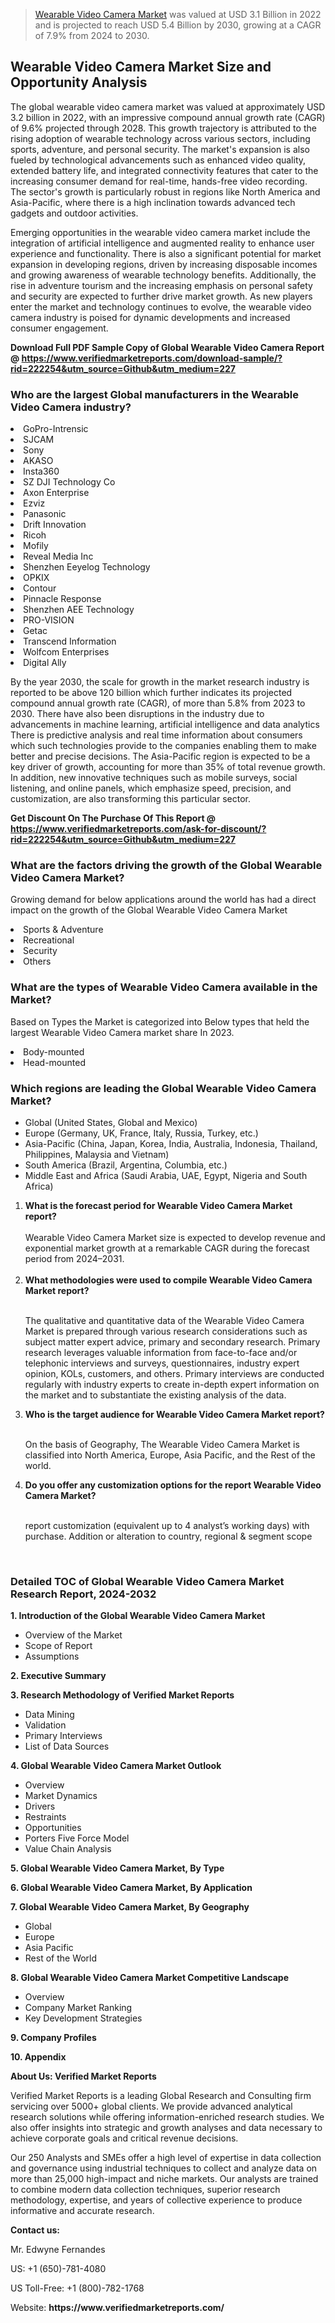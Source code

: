 <blockquote><p><p><a href="https://www.verifiedmarketreports.com/download-sample/?rid=222254&utm_source=Github&utm_medium=227" target="_blank">Wearable Video Camera Market</a> was valued at USD 3.1 Billion in 2022 and is projected to reach USD 5.4 Billion by 2030, growing at a CAGR of 7.9% from 2024 to 2030.</p></blockquote><p><h2>Wearable Video Camera Market Size and Opportunity Analysis</h2> <p>The global wearable video camera market was valued at approximately USD 3.2 billion in 2022, with an impressive compound annual growth rate (CAGR) of 9.6% projected through 2028. This growth trajectory is attributed to the rising adoption of wearable technology across various sectors, including sports, adventure, and personal security. The market's expansion is also fueled by technological advancements such as enhanced video quality, extended battery life, and integrated connectivity features that cater to the increasing consumer demand for real-time, hands-free video recording. The sector's growth is particularly robust in regions like North America and Asia-Pacific, where there is a high inclination towards advanced tech gadgets and outdoor activities.</p> <p>Emerging opportunities in the wearable video camera market include the integration of artificial intelligence and augmented reality to enhance user experience and functionality. There is also a significant potential for market expansion in developing regions, driven by increasing disposable incomes and growing awareness of wearable technology benefits. Additionally, the rise in adventure tourism and the increasing emphasis on personal safety and security are expected to further drive market growth. As new players enter the market and technology continues to evolve, the wearable video camera industry is poised for dynamic developments and increased consumer engagement.</p> </p><p class=""><strong>Download Full PDF Sample Copy of Global Wearable Video Camera Report @ <a href="https://www.verifiedmarketreports.com/download-sample/?rid=222254&amp;utm_source=Github&amp;utm_medium=227" target="_blank">https://www.verifiedmarketreports.com/download-sample/?rid=222254&amp;utm_source=Github&amp;utm_medium=227</a></strong></p><h3 id="" class="">Who are the largest Global manufacturers in the Wearable Video Camera industry?</h3><p><li>GoPro-Intrensic</li><li> SJCAM</li><li> Sony</li><li> AKASO</li><li> Insta360</li><li> SZ DJI Technology Co</li><li> Axon Enterprise</li><li> Ezviz</li><li> Panasonic</li><li> Drift Innovation</li><li> Ricoh</li><li> Mofily</li><li> Reveal Media Inc</li><li> Shenzhen Eeyelog Technology</li><li> OPKIX</li><li> Contour</li><li> Pinnacle Response</li><li> Shenzhen AEE Technology</li><li> PRO-VISION</li><li> Getac</li><li> Transcend Information</li><li> Wolfcom Enterprises</li><li> Digital Ally</li></p><div class=""><div class="" dir="" data-message-author-role="" data-message-id="" data-message-model-slug=""><div class=""><div class=""><div class=""><div class="" dir="" data-message-author-role="" data-message-id="" data-message-model-slug=""><div class=""><div class=""><p>By the year 2030, the scale for growth in the market research industry is reported to be above 120 billion which further indicates its projected compound annual growth rate (CAGR), of more than 5.8% from 2023 to 2030. There have also been disruptions in the industry due to advancements in machine learning, artificial intelligence and data analytics There is predictive analysis and real time information about consumers which such technologies provide to the companies enabling them to make better and precise decisions. The Asia-Pacific region is expected to be a key driver of growth, accounting for more than 35% of total revenue growth. In addition, new innovative techniques such as mobile surveys, social listening, and online panels, which emphasize speed, precision, and customization, are also transforming this particular sector.</p><p><strong>Get Discount On The Purchase Of This Report @&nbsp; <a href="https://www.verifiedmarketreports.com/ask-for-discount/?rid=222254&amp;utm_source=Github&amp;utm_medium=227" target="_blank">https://www.verifiedmarketreports.com/ask-for-discount/?rid=222254&amp;utm_source=Github&amp;utm_medium=227</a></strong></p></div></div></div></div></div></div></div></div><h3 id="" class="">What are the factors driving the growth of the Global Wearable Video Camera Market?</h3><p id="" class="">Growing demand for below applications around the world has had a direct impact on the growth of the Global Wearable Video Camera Market</p><p id="" class=""><li>Sports & Adventure</li><li> Recreational</li><li> Security</li><li> Others</li></p><h3 id="" class="">What are the types of Wearable Video Camera available in the Market?</h3><p id="" class="">Based on Types the Market is categorized into Below types that held the largest Wearable Video Camera market share In 2023.</p><p id="" class=""><li>Body-mounted</li><li> Head-mounted</li></p><h3 id="" class="">Which regions are leading the Global Wearable Video Camera Market?</h3><ul><li>Global (United States, Global and Mexico)</li><li>Europe (Germany, UK, France, Italy, Russia, Turkey, etc.)</li><li>Asia-Pacific (China, Japan, Korea, India, Australia, Indonesia, Thailand, Philippines, Malaysia and Vietnam)</li><li>South America (Brazil, Argentina, Columbia, etc.)</li><li>Middle East and Africa (Saudi Arabia, UAE, Egypt, Nigeria and South Africa)</li></ul><p><ol><li><strong>What is the forecast period for Wearable Video Camera Market report?<br /></strong><br /><span data-sheets-root="1" data-sheets-value="{&quot;1&quot;:2,&quot;2&quot;:&quot;XXXX size is expected to develop revenue and exponential market growth at a remarkable CAGR during the forecast period from 2024&ndash;2030.&quot;}" data-sheets-userformat="{&quot;2&quot;:12674,&quot;4&quot;:{&quot;1&quot;:2,&quot;2&quot;:16776960},&quot;10&quot;:2,&quot;11&quot;:0,&quot;15&quot;:&quot;Arial&quot;,&quot;16&quot;:12}">Wearable Video Camera Market size is expected to develop revenue and exponential market growth at a remarkable CAGR during the forecast period from 2024&ndash;2031.</span><br /><br /></li><li><strong>What methodologies were used to compile Wearable Video Camera Market report?<br /><br /></strong><p>The qualitative and quantitative data of the&nbsp;Wearable Video Camera Market is prepared through various research considerations such as subject matter expert advice, primary and secondary research. Primary research leverages valuable information from face-to-face and/or telephonic interviews and surveys, questionnaires, industry expert opinion, KOLs, customers, and others. Primary interviews are conducted regularly with industry experts to create in-depth expert information on the market and to substantiate the existing analysis of the data.&nbsp;</p></li><li><strong>Who is the target audience for Wearable Video Camera Market report?<br /><br /></strong><p>On the basis of Geography, The&nbsp;Wearable Video Camera Market is classified into North America, Europe, Asia Pacific, and the Rest of the world.</p></li><li><strong>Do you offer any customization options for the report Wearable Video Camera Market?<br /><br /></strong><p>report customization (equivalent up to 4 analyst&rsquo;s working days) with purchase. Addition or alteration to country, regional &amp; segment scope</p><p>&nbsp;</p></li></ol></p><h3 id="" class="">Detailed TOC of Global Wearable Video Camera Market Research Report, 2024-2032</h3><p id="" class=""><strong>1. Introduction of the Global Wearable Video Camera Market</strong></p><ul><li>Overview of the Market</li><li>Scope of Report</li><li>Assumptions</li></ul><p id="" class=""><strong>2. Executive Summary</strong></p><p id="" class=""><strong>3. Research Methodology of&nbsp;Verified Market Reports</strong></p><ul><li>Data Mining</li><li>Validation</li><li>Primary Interviews</li><li>List of Data Sources</li></ul><p id="" class=""><strong>4. Global Wearable Video Camera Market Outlook</strong></p><ul><li>Overview</li><li>Market Dynamics</li><li>Drivers</li><li>Restraints</li><li>Opportunities</li><li>Porters Five Force Model</li><li>Value Chain Analysis</li></ul><p id="" class=""><strong>5. Global Wearable Video Camera Market, By&nbsp;Type</strong></p><p id="" class=""><strong>6. Global Wearable Video Camera Market, By Application</strong></p><p id="" class=""><strong>7. Global Wearable Video Camera Market, By Geography</strong></p><ul><li>Global</li><li>Europe</li><li>Asia Pacific</li><li>Rest of the World</li></ul><p id="" class=""><strong>8. Global Wearable Video Camera Market Competitive Landscape</strong></p><ul><li>Overview</li><li>Company Market Ranking</li><li>Key Development Strategies</li></ul><p id="" class=""><strong>9. Company Profiles</strong></p><p id="" class=""><strong>10. Appendix</strong></p><p id="" class=""><strong>About Us: Verified Market Reports</strong></p><p id="" class="">Verified Market Reports is a leading Global Research and Consulting firm servicing over 5000+ global clients. We provide advanced analytical research solutions while offering information-enriched research studies. We also offer insights into strategic and growth analyses and data necessary to achieve corporate goals and critical revenue decisions.</p><p id="" class="">Our 250 Analysts and SMEs offer a high level of expertise in data collection and governance using industrial techniques to collect and analyze data on more than 25,000 high-impact and niche markets. Our analysts are trained to combine modern data collection techniques, superior research methodology, expertise, and years of collective experience to produce informative and accurate research.</p><p id="" class=""><strong>Contact us:</strong></p><p id="" class="">Mr. Edwyne Fernandes</p><p id="" class="">US: +1 (650)-781-4080</p><p id="" class="">US Toll-Free: +1 (800)-782-1768</p><p id="" class="">Website: <a target="" data-test-app-aware-link=""><strong>https://www.verifiedmarketreports.com/</strong></a></p>
